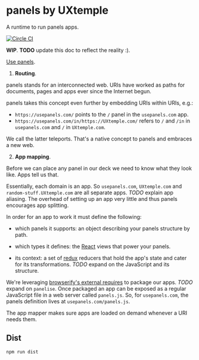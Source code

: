# panels by UXtemple

A runtime to run panels apps.

[![Circle CI](https://circleci.com/gh/UXtemple/panels.svg?style=svg)](https://circleci.com/gh/UXtemple/panels)

**WIP**.
**TODO** update this doc to reflect the reality :).

[Use panels](https://usepanels.com).

1. **Routing**.

panels stands for an interconnected web.
URIs have worked as paths for documents, pages and apps ever since the Internet begun.

panels takes this concept even further by embedding URIs within URIs, e.g.:
- `https://usepanels.com/` points to the `/` panel in the `usepanels.com` app.
- `https://usepanels.com/in/https://UXtemple.com/` refers to `/` and `/in` in `usepanels.com` and
`/` in `UXtemple.com`.

We call the latter teleports. That's a native concept to panels and embraces a new web.

2. **App mapping**.

Before we can place any panel in our deck we need to know what they look like. Apps tell us that.

Essentially, each domain is an app. So `usepanels.com`, `UXtemple.com` and `random-stuff.UXtemple.com`
are all separate apps.
*TODO* explain app aliasing.
The overhead of setting up an app very little and thus panels encourages app splitting.

In order for an app to work it must define the following:
- which panels it supports:
an object describing your panels structure by path.

- which types it defines:
the [React](http://facebook.github.io/react/) views that power your panels.

- its context:
a set of [redux](https://github.com/rackt/redux) reducers that hold the app's state and cater
for its transformations.
*TODO* expand on the JavaScript and its structure.

We're leveraging [browserify's external requires](https://github.com/substack/node-browserify#external-requires)
to package our apps.
*TODO* expand on `panelise`.
Once packaged an app can be exposed as a regular JavaScript file in a web server called `panels.js`.
So, for `usepanels.com`, the panels definition lives at `usepanels.com/panels.js`.

The app mapper makes sure apps are loaded on demand whenever a URI needs them.

## Dist

```
npm run dist
```
